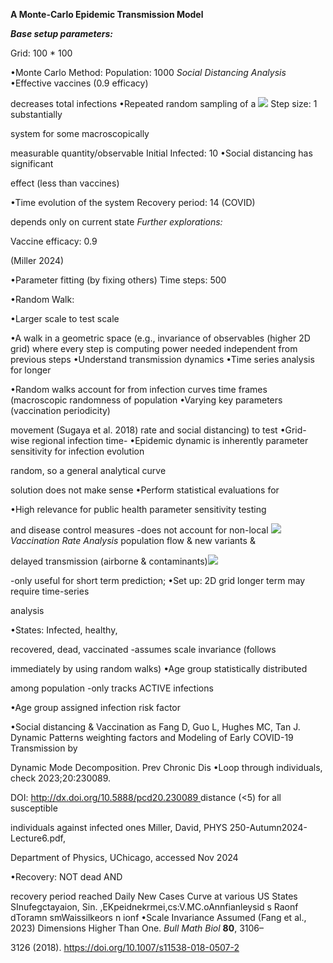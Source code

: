 **A Monte-Carlo Epidemic Transmission Model** 





***Base setup parameters:***

Grid: 100 \* 100

•Monte Carlo Method: Population: 1000 *Social Distancing Analysis* •Effective vaccines (0.9 efficacy) 

decreases total infections •Repeated random sampling of a ![](Aspose.Words.d0ae0be1-e72e-4ce8-837b-4d6b90fc06f8.001.jpeg) Step size: 1 substantially

system for some macroscopically 

measurable quantity/observable Initial Infected: 10 •Social distancing has significant 

effect (less than vaccines)

•Time evolution of the system  Recovery period: 14 (COVID)

depends only on current state  *Further explorations:*

Vaccine efficacy: 0.9

(Miller 2024)

•Parameter fitting (by fixing others) Time steps: 500

•Random Walk:

•Larger scale to test scale 

•A walk in a geometric space (e.g.,  invariance of observables (higher 2D grid) where every step is  computing power needed independent from previous steps •Understand transmission dynamics •Time series analysis for longer 

•Random walks account for  from infection curves time frames (macroscopic randomness of population  •Varying key parameters (vaccination periodicity)

movement (Sugaya et al. 2018) rate and social distancing) to test •Grid-wise regional infection time- •Epidemic dynamic is inherently  parameter sensitivity for infection evolution

random, so a general analytical  curve

solution does not make sense •Perform statistical evaluations for

•High relevance for public health  parameter sensitivity testing

and disease control measures -does not account for non-local ![](Aspose.Words.d0ae0be1-e72e-4ce8-837b-4d6b90fc06f8.002.jpeg)*Vaccination Rate Analysis* population flow & new variants & 

delayed transmission (airborne & contaminants)![](Aspose.Words.d0ae0be1-e72e-4ce8-837b-4d6b90fc06f8.003.jpeg)

-only useful for short term prediction; •Set up: 2D grid longer term may require time-series 

analysis

•States: Infected, healthy, 

recovered, dead, vaccinated -assumes scale invariance (follows 

immediately by using random walks) •Age group statistically distributed 

among population -only tracks ACTIVE infections

•Age group assigned infection risk factor

•Social distancing & Vaccination as  Fang D, Guo L, Hughes MC, Tan J. Dynamic Patterns weighting factors and Modeling of Early COVID-19 Transmission by 

Dynamic Mode Decomposition. Prev Chronic Dis •Loop through individuals, check  2023;20:230089. 

DOI: [http://dx.doi.org/10.5888/pcd20.230089 ](http://dx.doi.org/10.5888/pcd20.230089)distance (<5) for all susceptible 

individuals against infected ones Miller, David, PHYS 250-Autumn2024-Lecture6.pdf, 

Department of Physics, UChicago, accessed Nov 2024

•Recovery: NOT dead AND 

recovery period reached Daily New Cases Curve at various US States SInufegctayaion,  Sin. ,EKpeidnekrmei,cs:V.MC.oAnnfianleysid s Raonf dToramn smWaissilkeors n ionf  •Scale Invariance Assumed (Fang et al., 2023) Dimensions Higher Than One. *Bull Math Biol* **80**, 3106–

3126 (2018). https://doi.org/10.1007/s11538-018-0507-2
